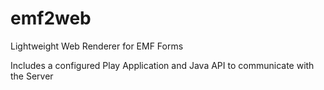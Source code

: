 emf2web
=======

Lightweight Web Renderer for EMF Forms

Includes a configured Play Application and Java API to communicate with the Server
